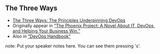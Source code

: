 ## The Three Ways

* [The Three Ways: The Principles Underpinning DevOps](https://itrevolution.com/the-three-ways-principles-underpinning-devops/)
* Originally appear in [“The Phoenix Project: A Novel About IT, DevOps, and Helping Your Business Win.”](https://itrevolution.com/books/novel/)
* Also in [“DevOps Handbook”](http://www.itrevolution.com/book/the-devops-handbook/)

note:
    Put your speaker notes here.
    You can see them pressing 's'.
